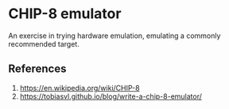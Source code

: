 # CHIP-8 emulator

An exercise in trying hardware emulation, emulating a commonly recommended target.

## References
1. https://en.wikipedia.org/wiki/CHIP-8
2. https://tobiasvl.github.io/blog/write-a-chip-8-emulator/
